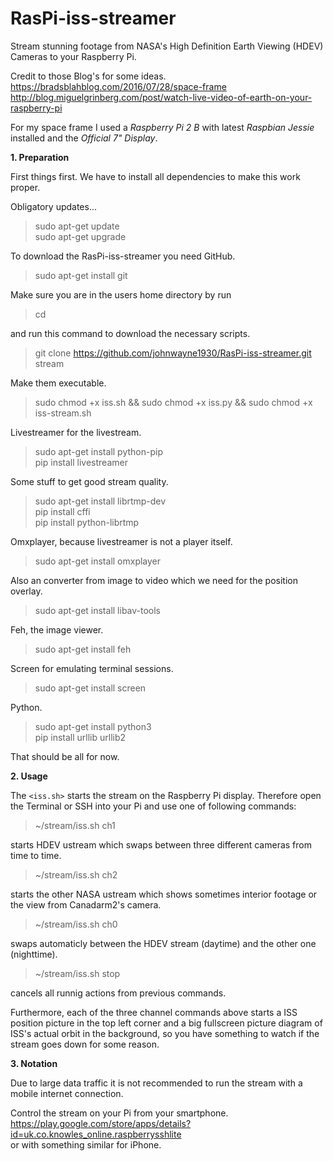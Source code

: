 # RasPi-iss-streamer

Stream stunning footage from NASA's High Definition Earth Viewing (HDEV) Cameras to your Raspberry Pi.

Credit to those Blog's for some ideas.
<br>https://bradsblahblog.com/2016/07/28/space-frame
<br>http://blog.miguelgrinberg.com/post/watch-live-video-of-earth-on-your-raspberry-pi

For my space frame I used a *Raspberry Pi 2 B* with latest *Raspbian Jessie* installed and the *Official 7" Display*.

**1. Preparation**

First things first. We have to install all dependencies to make this work proper.

Obligatory updates...
> sudo apt-get update <br>
> sudo apt-get upgrade

To download the RasPi-iss-streamer you need GitHub.
> sudo apt-get install git

Make sure you are in the users home directory by run
> cd

and run this command to download the necessary scripts.
> git clone https://github.com/johnwayne1930/RasPi-iss-streamer.git stream

Make them executable.
> sudo chmod +x iss.sh && sudo chmod +x iss.py && sudo chmod +x iss-stream.sh

Livestreamer for the livestream.
> sudo apt-get install python-pip <br>
> pip install livestreamer

Some stuff to get good stream quality.
> sudo apt-get install librtmp-dev <br>
> pip install cffi <br>
> pip install python-librtmp

Omxplayer, because livestreamer is not a player itself.
> sudo apt-get install omxplayer

Also an converter from image to video which we need for the position overlay.
> sudo apt-get install libav-tools

Feh, the image viewer.
> sudo apt-get install feh

Screen for emulating terminal sessions.
> sudo apt-get install screen 

Python.
> sudo apt-get install python3 <br>
> pip install urllib urllib2

That should be all for now.

**2. Usage**

The `<iss.sh>` starts the stream on the Raspberry Pi display.
Therefore open the Terminal or SSH into your Pi and use one of following commands:

> ~/stream/iss.sh ch1 <br>

starts HDEV ustream which swaps between three different cameras from time to time.


> ~/stream/iss.sh ch2 <br>

starts the other NASA ustream which shows sometimes interior footage or the view from Canadarm2's camera.


> ~/stream/iss.sh ch0 <br>

swaps automaticly between the HDEV stream (daytime) and the other one (nighttime).


> ~/stream/iss.sh stop <br>

cancels all runnig actions from previous commands.

Furthermore, each of the three channel commands above starts a ISS position picture in the top left corner and a big fullscreen picture diagram of ISS's actual orbit in the background, so you have something to watch if the stream goes down for some reason.

**3. Notation**

Due to large data traffic it is not recommended to run the stream with a mobile internet connection.

Control the stream on your Pi from your smartphone.<br>
https://play.google.com/store/apps/details?id=uk.co.knowles_online.raspberrysshlite<br>
or with something similar for iPhone.
